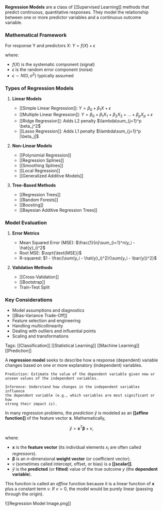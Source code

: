 **Regression Models** are a class of [[Supervised Learning]] methods that predict continuous, quantitative responses. They model the relationship between one or more predictor variables and a continuous outcome variable.

### Mathematical Framework
For response Y and predictors X:
$Y = f(X) + \epsilon$

where:
- $f(X)$ is the systematic component (signal)
- $\epsilon$ is the random error component (noise)
- $\epsilon \sim N(0, \sigma^2)$ typically assumed

### Types of Regression Models

1. **Linear Models**
   - [[Simple Linear Regression]]: $Y = \beta_0 + \beta_1X + \epsilon$
   - [[Multiple Linear Regression]]: $Y = \beta_0 + \beta_1X_1 + \beta_2X_2 + ... + \beta_pX_p + \epsilon$
   - [[Ridge Regression]]: Adds L2 penalty $\lambda\sum_{j=1}^p \beta_j^2$
   - [[Lasso Regression]]: Adds L1 penalty $\lambda\sum_{j=1}^p |\beta_j|$

2. **Non-Linear Models**
   - [[Polynomial Regression]]
   - [[Regression Splines]]
   - [[Smoothing Splines]]
   - [[Local Regression]]
   - [[Generalized Additive Models]]

3. **Tree-Based Methods**
   - [[Regression Trees]]
   - [[Random Forests]]
   - [[Boosting]]
   - [[Bayesian Additive Regression Trees]]

### Model Evaluation
1. **Error Metrics**
   - Mean Squared Error (MSE): $\frac{1}{n}\sum_{i=1}^n(y_i - \hat{y}_i)^2$
   - Root MSE: $\sqrt{\text{MSE}}$
   - R-squared: $1 - \frac{\sum(y_i - \hat{y}_i)^2}{\sum(y_i - \bar{y})^2}$

2. **Validation Methods**
   - [[Cross-Validation]]
   - [[Bootstrap]]
   - Train-Test Split

### Key Considerations
- Model assumptions and diagnostics
- [[Bias-Variance Trade-Off]]
- Feature selection and engineering
- Handling multicollinearity
- Dealing with outliers and influential points
- Scaling and transformations

Tags:
[[Classification]]
[[Statistical Learning]]
[[Machine Learning]]
[[Prediction]]

A **regression model** seeks to describe how a response (dependent) variable changes based on one or more explanatory (independent) variables.

	Prediction: Estimate the value of the dependent variable given new or 
	unseen values of the independent variables.

	Inference: Understand how changes in the independent variables influence 
	the dependent variable (e.g., which variables are most significant or how 
	strong their impact is).

In many regression problems, the *prediction* $\hat{y}$ is modeled as an **[[affine function]]** of the feature vector $\mathbf{x}$. Mathematically,

$$
\hat{y} = \mathbf{x}^T \boldsymbol{\beta} + v,
$$

where:

- $\mathbf{x}$ is the **feature vector** (its individual elements $x_i$ are often called *regressors*).
- $\boldsymbol{\beta}$ is an $n$-dimensional **weight vector** (or coefficient vector).
- $v$ (sometimes called intercept, offset, or bias) is a **[[scalar]]**.
- $\hat{y}$ is the **predicted** (or **fitted**) value of the true outcome $y$ (the **dependent variable**).

This function is called an *affine* function because it is a linear function of $\mathbf{x}$ plus a constant term $v$. If $v = 0$, the model would be purely linear (passing through the origin).

![[Regression Model Image.png]]


